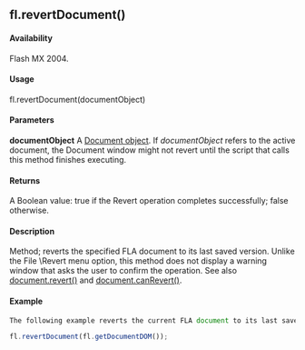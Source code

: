 ## fl.revertDocument()

#### Availability

Flash MX 2004.

#### Usage

fl.revertDocument(documentObject)

#### Parameters

**documentObject** A [Document object](../Document_object/document_summary.md). If *documentObject* refers to the active document, the Document window might not revert until the script that calls this method finishes executing.

#### Returns

A Boolean value: true if the Revert operation completes successfully; false otherwise.

#### Description

Method; reverts the specified FLA document to its last saved version. Unlike the File \Revert menu option, this method does not display a warning window that asks the user to confirm the operation. See also [document.revert()](../Document_object/docum340.md) and [document.canRevert()](../Document_object/docume26.md).

#### Example

```javascript
The following example reverts the current FLA document to its last saved version; any changes made since the last save are lost.

fl.revertDocument(fl.getDocumentDOM());

```
